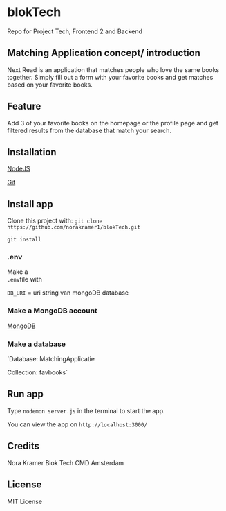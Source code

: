 # blokTech
Repo for Project Tech, Frontend 2 and Backend 

## Matching Application concept/ introduction
Next Read is an application that matches people who love the same books together. Simply fill out a form with your favorite books and get matches based on your favorite books.

## Feature
Add 3 of your favorite books on the homepage or the profile page and get filtered results from the database that match your search.

## Installation
[NodeJS](https://nodejs.org/en/)

[Git](https://git-scm.com/)

## Install app
Clone this project with: 
`git clone https://github.com/norakramer1/blokTech.git`

`git install`

### .env
Make a  
`.env`file with

`DB_URI` = uri string van mongoDB database


### Make a MongoDB account

[MongoDB](https://www.mongodb.com/)

### Make a database
`Database: MatchingApplicatie

 Collection: favbooks`

## Run app
Type `nodemon server.js` in the terminal to start the app.

You can view the app on `http://localhost:3000/`

## Credits
Nora Kramer 
Blok Tech 
CMD Amsterdam 


## License
MIT License 
